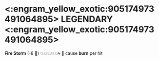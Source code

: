 # <:engram_yellow_exotic:905174973491064895> LEGENDARY <:engram_yellow_exotic:905174973491064895>

**Fire Storm** (-8 :large_blue_diamond:) :boom::boom::boom::boom::boom::cyclone: :twisted_rightwards_arrows: cause __burn__ per hit